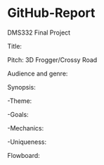 # GitHub-Report
DMS332 Final Project

Title:

Pitch: 3D Frogger/Crossy Road

Audience and genre:

Synopsis:

-Theme:

-Goals:

-Mechanics:

-Uniqueness:

Flowboard:
